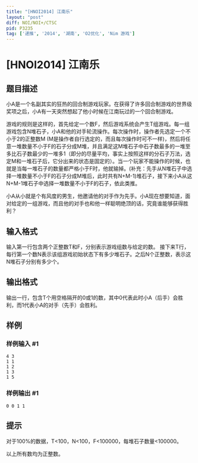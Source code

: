 ```yaml
---
title: "[HNOI2014] 江南乐"
layout: "post"
diff: NOI/NOI+/CTSC
pid: P3235
tag: ['递推', '2014', '湖南', 'O2优化', 'Nim 游戏']
---
```

# [HNOI2014] 江南乐
## 题目描述

小A是一个名副其实的狂热的回合制游戏玩家。在获得了许多回合制游戏的世界级奖项之后，小A有一天突然想起了他小时候在江南玩过的一个回合制游戏。

游戏的规则是这样的，首先给定一个数F，然后游戏系统会产生T组游戏。每一组游戏包含N堆石子，小A和他的对手轮流操作。每次操作时，操作者先选定一个不小于2的正整数M (M是操作者自行选定的，而且每次操作时可不一样)，然后将任意一堆数量不小于F的石子分成M堆，并且满足这M堆石子中石子数最多的一堆至多比石子数最少的一堆多1（即分的尽量平均，事实上按照这样的分石子万法，选定M和一堆石子后，它分出来的状态是固定的）。当一个玩家不能操作的时候，也就是当每一堆石子的数量都严格小于F时，他就输掉。(补充：先手从N堆石子中选择一堆数量不小于F的石子分成M堆后，此时共有N+M-1)堆石子，接下来小A从这N+M-1堆石子中选择一堆数量不小于F的石子，依此类推。

小A从小就是个有风度的男生，他邀请他的对手作为先手。小A现在想要知道，面对给定的一组游戏，而且他的对手也和他一样聪明绝顶的话，究竟谁能够获得胜利？

## 输入格式

输入第一行包含两个正整数T和F，分别表示游戏组数与给定的数。    接下来T行，每行第一个数N表示该组游戏初始状态下有多少堆石子。之后N个正整数，表示这N堆石子分别有多少个。

## 输出格式

输出一行，包含T个用空格隔开的0或1的数，其中0代表此时小A（后手）会胜利，而1代表小A的对手（先手）会胜利。

## 样例

### 样例输入 #1
```
4 3
1 1
1 2
1 3
1 5
```
### 样例输出 #1
```
0 0 1 1
```
## 提示

对于100%的数据，T<100，N<100，F<100000，每堆石子数量<100000。

以上所有数均为正整数。

